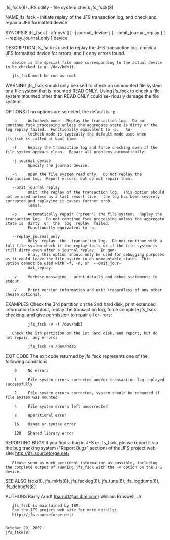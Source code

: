 jfs_fsck(8)                                                                     JFS utility - file system check                                                                     jfs_fsck(8)

NAME
       jfs_fsck - initiate replay of the JFS transaction log, and check and repair a JFS formatted device

SYNOPSIS
       jfs_fsck [ -afnpvV ] [ -j journal_device ] [ --omit_journal_replay ] [ --replay_journal_only ] device

DESCRIPTION
       jfs_fsck is used to replay the JFS transaction log, check a JFS formatted device for errors, and fix any errors found.

       device is the special file name corresponding to the actual device to be checked (e.g. /dev/hdb1).

       jfs_fsck must be run as root.

WARNING
       jfs_fsck should only be used to check an unmounted file system or a file system that is mounted READ ONLY.  Using jfs_fsck to check a file system mounted other than READ ONLY could se‐
       riously damage the file system!

OPTIONS
       If no options are selected, the default is -p.

       -a     Autocheck mode - Replay the transaction log.  Do not continue fsck processing unless the aggregate state is dirty or the log replay failed.  Functionally equivalent to -p.   Au‐
              tocheck mode is typically the default mode used when jfs_fsck is called at boot time.

       -f     Replay the transaction log and force checking even if the file system appears clean.  Repair all problems automatically.

       -j journal_device
              Specify the journal device.

       -n     Open the file system read only.  Do not replay the transaction log.  Report errors, but do not repair them.

       --omit_journal_replay
              Omit  the replay of the transaction log.  This option should not be used unless as a last resort (i.e.  the log has been severely corrupted and replaying it causes further prob‐
              lems).

       -p     Automatically repair ("preen") the file system.  Replay the transaction log.  Do not continue fsck processing unless the aggregate state is  dirty  or  the  log  replay  failed.
              Functionally equivalent to -a.

       --replay_journal_only
              Only  replay  the  transaction log.  Do not continue with a full file system check if the replay fails or if the file system is still dirty even after a journal replay.  In gen‐
              eral, this option should only be used for debugging purposes as it could leave the file system in an unmountable state.  This option cannot be used with -f, -n, or  --omit_jour‐
              nal_replay.

       -v     Verbose messaging - print details and debug statements to stdout.

       -V     Print version information and exit (regardless of any other chosen options).

EXAMPLES
       Check  the 3rd partition on the 2nd hard disk, print extended information to stdout, replay the transaction log, force complete jfs_fsck checking, and give permission to repair all er‐
       rors:

              jfs_fsck -v -f /dev/hdb3

       Check the 5th partition on the 1st hard disk, and report, but do not repair, any errors:

              jfs_fsck -n /dev/hda5

EXIT CODE
       The exit code returned by jfs_fsck represents one of the following conditions:

        0     No errors

        1     File system errors corrected and/or transaction log replayed successfully

        2     File system errors corrected, system should be rebooted if file system was mounted

        4     File system errors left uncorrected

        8     Operational error

        16    Usage or syntax error

        128   Shared library error

REPORTING BUGS
       If you find a bug in JFS or jfs_fsck, please report it via the bug tracking system ("Report Bugs" section) of the JFS project web site:
       http://jfs.sourceforge.net/

       Please send as much pertinent information as possible, including the complete output of running jfs_fsck with the -v option on the JFS device.

SEE ALSO
       fsck(8), jfs_mkfs(8), jfs_fscklog(8), jfs_tune(8), jfs_logdump(8), jfs_debugfs(8)

AUTHORS
       Barry Arndt  (barndt@us.ibm.com)
       William Braswell, Jr.

       jfs_fsck is maintained by IBM.
       See the JFS project web site for more details:
       http://jfs.sourceforge.net/

                                                                                        October 29, 2002                                                                            jfs_fsck(8)

